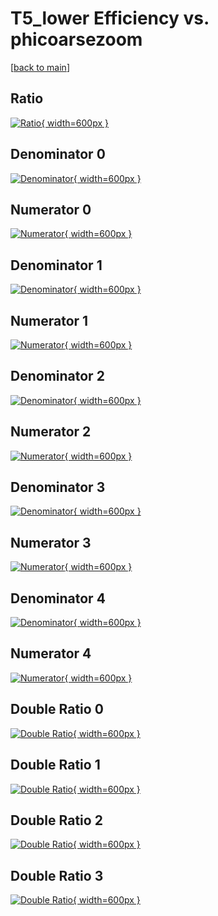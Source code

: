 # T5_lower Efficiency vs. phicoarsezoom

[[back to main](./)]



## Ratio

[![Ratio](../mtv/var/T5_lower_base_0_1_eff_phicoarsezoom.png){ width=600px }](../mtv/var/T5_lower_base_0_1_eff_phicoarsezoom.pdf)

## Denominator 0

[![Denominator](../mtv/den/T5_lower_base_0_1_eff_phicoarsezoom_den0.png){ width=600px }](../mtv/den/T5_lower_base_0_1_eff_phicoarsezoom_den0.pdf)

## Numerator 0

[![Numerator](../mtv/num/T5_lower_base_0_1_eff_phicoarsezoom_num0.png){ width=600px }](../mtv/num/T5_lower_base_0_1_eff_phicoarsezoom_num0.pdf)

## Denominator 1

[![Denominator](../mtv/den/T5_lower_base_0_1_eff_phicoarsezoom_den1.png){ width=600px }](../mtv/den/T5_lower_base_0_1_eff_phicoarsezoom_den1.pdf)

## Numerator 1

[![Numerator](../mtv/num/T5_lower_base_0_1_eff_phicoarsezoom_num1.png){ width=600px }](../mtv/num/T5_lower_base_0_1_eff_phicoarsezoom_num1.pdf)

## Denominator 2

[![Denominator](../mtv/den/T5_lower_base_0_1_eff_phicoarsezoom_den2.png){ width=600px }](../mtv/den/T5_lower_base_0_1_eff_phicoarsezoom_den2.pdf)

## Numerator 2

[![Numerator](../mtv/num/T5_lower_base_0_1_eff_phicoarsezoom_num2.png){ width=600px }](../mtv/num/T5_lower_base_0_1_eff_phicoarsezoom_num2.pdf)

## Denominator 3

[![Denominator](../mtv/den/T5_lower_base_0_1_eff_phicoarsezoom_den3.png){ width=600px }](../mtv/den/T5_lower_base_0_1_eff_phicoarsezoom_den3.pdf)

## Numerator 3

[![Numerator](../mtv/num/T5_lower_base_0_1_eff_phicoarsezoom_num3.png){ width=600px }](../mtv/num/T5_lower_base_0_1_eff_phicoarsezoom_num3.pdf)

## Denominator 4

[![Denominator](../mtv/den/T5_lower_base_0_1_eff_phicoarsezoom_den4.png){ width=600px }](../mtv/den/T5_lower_base_0_1_eff_phicoarsezoom_den4.pdf)

## Numerator 4

[![Numerator](../mtv/num/T5_lower_base_0_1_eff_phicoarsezoom_num4.png){ width=600px }](../mtv/num/T5_lower_base_0_1_eff_phicoarsezoom_num4.pdf)

## Double Ratio 0

[![Double Ratio](../mtv/ratio/T5_lower_base_0_1_eff_phicoarsezoom_ratio0.png){ width=600px }](../mtv/ratio/T5_lower_base_0_1_eff_phicoarsezoom_ratio0.pdf)

## Double Ratio 1

[![Double Ratio](../mtv/ratio/T5_lower_base_0_1_eff_phicoarsezoom_ratio1.png){ width=600px }](../mtv/ratio/T5_lower_base_0_1_eff_phicoarsezoom_ratio1.pdf)

## Double Ratio 2

[![Double Ratio](../mtv/ratio/T5_lower_base_0_1_eff_phicoarsezoom_ratio2.png){ width=600px }](../mtv/ratio/T5_lower_base_0_1_eff_phicoarsezoom_ratio2.pdf)

## Double Ratio 3

[![Double Ratio](../mtv/ratio/T5_lower_base_0_1_eff_phicoarsezoom_ratio3.png){ width=600px }](../mtv/ratio/T5_lower_base_0_1_eff_phicoarsezoom_ratio3.pdf)

